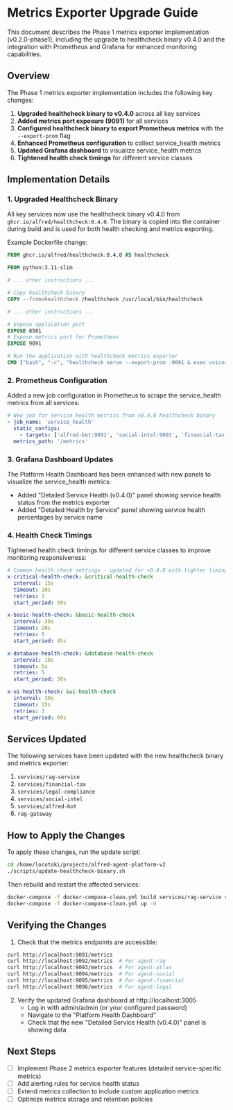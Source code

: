 # Metrics Exporter Upgrade Guide

This document describes the Phase 1 metrics exporter implementation (v0.2.0-phase1), including the upgrade to healthcheck binary v0.4.0 and the integration with Prometheus and Grafana for enhanced monitoring capabilities.

## Overview

The Phase 1 metrics exporter implementation includes the following key changes:

1. **Upgraded healthcheck binary to v0.4.0** across all key services
2. **Added metrics port exposure (9091)** for all services
3. **Configured healthcheck binary to export Prometheus metrics** with the `--export-prom` flag
4. **Enhanced Prometheus configuration** to collect service_health metrics
5. **Updated Grafana dashboard** to visualize service_health metrics
6. **Tightened health check timings** for different service classes

## Implementation Details

### 1. Upgraded Healthcheck Binary

All key services now use the healthcheck binary v0.4.0 from `ghcr.io/alfred/healthcheck:0.4.0`. The binary is copied into the container during build and is used for both health checking and metrics exporting.

Example Dockerfile change:

```dockerfile
FROM ghcr.io/alfred/healthcheck:0.4.0 AS healthcheck

FROM python:3.11-slim

# ... other instructions ...

# Copy healthcheck binary
COPY --from=healthcheck /healthcheck /usr/local/bin/healthcheck

# ... other instructions ...

# Expose application port
EXPOSE 8501
# Expose metrics port for Prometheus
EXPOSE 9091

# Run the application with healthcheck metrics exporter
CMD ["bash", "-c", "healthcheck serve --export-prom :9091 & exec uvicorn app.main:app --host 0.0.0.0 --port 8501"]
```

### 2. Prometheus Configuration

Added a new job configuration in Prometheus to scrape the service_health metrics from all services:

```yaml
# New job for service health metrics from v0.4.0 healthcheck binary
- job_name: 'service_health'
  static_configs:
    - targets: ['alfred-bot:9091', 'social-intel:9091', 'financial-tax:9091', 'legal-compliance:9091', 'agent-rag:9091', 'agent-atlas:9091']
  metrics_path: '/metrics'
```

### 3. Grafana Dashboard Updates

The Platform Health Dashboard has been enhanced with new panels to visualize the service_health metrics:

- Added "Detailed Service Health (v0.4.0)" panel showing service health status from the metrics exporter
- Added "Detailed Health by Service" panel showing service health percentages by service name

### 4. Health Check Timings

Tightened health check timings for different service classes to improve monitoring responsiveness:

```yaml
# Common health check settings - updated for v0.4.0 with tighter timings
x-critical-health-check: &critical-health-check
  interval: 15s
  timeout: 10s
  retries: 3
  start_period: 30s

x-basic-health-check: &basic-health-check
  interval: 30s
  timeout: 20s
  retries: 5
  start_period: 45s

x-database-health-check: &database-health-check
  interval: 10s
  timeout: 5s
  retries: 5
  start_period: 30s

x-ui-health-check: &ui-health-check
  interval: 30s
  timeout: 15s
  retries: 3
  start_period: 60s
```

## Services Updated

The following services have been updated with the new healthcheck binary and metrics exporter:

1. `services/rag-service`
2. `services/financial-tax`
3. `services/legal-compliance`
4. `services/social-intel`
5. `services/alfred-bot`
6. `rag-gateway`

## How to Apply the Changes

To apply these changes, run the update script:

```bash
cd /home/locotoki/projects/alfred-agent-platform-v2
./scripts/update-healthcheck-binary.sh
```

Then rebuild and restart the affected services:

```bash
docker-compose -f docker-compose-clean.yml build services/rag-service services/financial-tax services/legal-compliance services/social-intel services/alfred-bot rag-gateway
docker-compose -f docker-compose-clean.yml up -d
```

## Verifying the Changes

1. Check that the metrics endpoints are accessible:

```bash
curl http://localhost:9091/metrics
curl http://localhost:9092/metrics  # For agent-rag
curl http://localhost:9093/metrics  # For agent-atlas
curl http://localhost:9094/metrics  # For agent-social
curl http://localhost:9095/metrics  # For agent-financial
curl http://localhost:9096/metrics  # For agent-legal
```

2. Verify the updated Grafana dashboard at http://localhost:3005
   - Log in with admin/admin (or your configured password)
   - Navigate to the "Platform Health Dashboard"
   - Check that the new "Detailed Service Health (v0.4.0)" panel is showing data

## Next Steps

- [ ] Implement Phase 2 metrics exporter features (detailed service-specific metrics)
- [ ] Add alerting rules for service health status
- [ ] Extend metrics collection to include custom application metrics
- [ ] Optimize metrics storage and retention policies